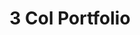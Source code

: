 ---
title:			"3 Col Portfolio"
slug:			3-col-portfolio
src:			/template-overviews/3-col-portfolio
categories:		template portfolios unstyled
description:	"A simple, three column, portfolio page template perfect for showcasing a larger group of projects."
bump:			"A three column portfolio template."
img-src:		/img/templates/3-col-portfolio.jpg
img-desc:		"Free Bootstrap 4 Portfolio Template"
layout:			template-overview

meta-title: "Three Column Portfolio - Free Bootstrap Template"
meta-description: "A three column portfolio page template for Bootstrap 4. All Start Bootstrap templates are free to use and open source."

features:
  - Three column portfolio layout
  - Item heading and description areas

long-description: "3 Col Portfolio is a simple, three column portfolio page grid that is ideal for showcasing a larger group of projects with minor details."

alt-version:		"no"
user-version:		"no"

v4-version:			"yes"
alt-v4:				"https://github.com/BlackrockDigital/startbootstrap-3-col-portfolio/archive/v4-dev.zip"

redirect_from:
  - /3-col-portfolio/
  - /3-col-portfolio.php/
  - /templates/3-col-portfolio.html/
  - /templates/3-col-portfolio.htm/
  - /templates/3-col-portfolio/
  - /downloads/3-col-portfolio.zip/
---